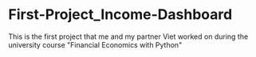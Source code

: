 # First-Project_Income-Dashboard
This is the first project that me and my partner Viet worked on during the university course "Financial Economics with Python"
